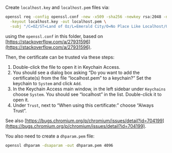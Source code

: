 Create `localhost.key` and `localhost.pem` files via:

```sh
openssl req -config openssl.conf -new -x509 -sha256 -newkey rsa:2048 -nodes  -days 3650 \
  -keyout localhost.key -out localhost.pem \
  -subj "/C=OZ/ST=Land of Oz/L=Emerald City/O=No Place Like Localhost/OU=Localhost/CN=Localhost"
```

using the `openssl.conf` in this folder, based on [https://stackoverflow.com/a/27931596](https://stackoverflow.com/a/27931596).

Then, the certificate can be trusted via these steps:

1. Double-click the file to open it in Keychain Access.
2. You should see a dialog box asking “Do you want to add the certificate(s) from the file “localhost.pem” to a keychain?” Set the keychain to `System` and click `Add`.
3. In the Keychain Access main window, in the left sidebar under `Keychains` choose `System`. You should see “localhost” in the list. Double-click it to open it.
4. Under `Trust`, next to “When using this certificate:” choose “Always Trust”.

See also [https://bugs.chromium.org/p/chromium/issues/detail?id=704199](https://bugs.chromium.org/p/chromium/issues/detail?id=704199).

You also need to create a `dhparam.pem` file:

```sh
openssl dhparam -dsaparam -out dhparam.pem 4096
```

